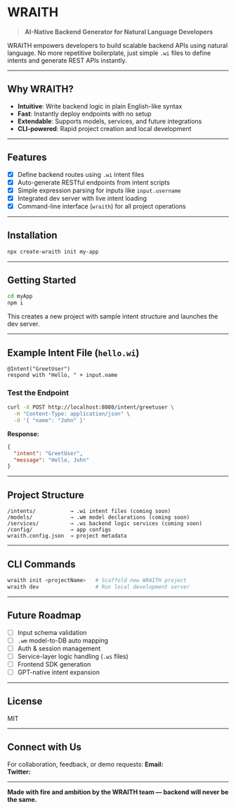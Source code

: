 # WRAITH

> **AI-Native Backend Generator for Natural Language Developers**

WRAITH empowers developers to build scalable backend APIs using natural language. No more repetitive boilerplate, just simple `.wi` files to define intents and generate REST APIs instantly.

---

## Why WRAITH?
- **Intuitive**: Write backend logic in plain English-like syntax
- **Fast**: Instantly deploy endpoints with no setup
- **Extendable**: Supports models, services, and future integrations
- **CLI-powered**: Rapid project creation and local development

---

## Features
- [x] Define backend routes using `.wi` intent files
- [x] Auto-generate RESTful endpoints from intent scripts
- [x] Simple expression parsing for inputs like `input.username`
- [x] Integrated dev server with live intent loading
- [x] Command-line interface (`wraith`) for all project operations

---

## Installation
```bash
npx create-wraith init my-app
```

---

## Getting Started
```bash
cd myApp
npm i
```

This creates a new project with sample intent structure and launches the dev server.

---

## Example Intent File (`hello.wi`)
```wi
@Intent("GreetUser")
respond with "Hello, " + input.name
```

### Test the Endpoint
```bash
curl -X POST http://localhost:8080/intent/greetuser \
  -H "Content-Type: application/json" \
  -d '{ "name": "John" }'
```
**Response:**
```json
{
  "intent": "GreetUser",
  "message": "Hello, John"
}
```

---

## Project Structure
```
/intents/           → .wi intent files (coming soon)
/models/            → .wm model declarations (coming soon)
/services/          → .ws backend logic services (coming soon)
/config/            → app configs
wraith.config.json  → project metadata
```

---

## CLI Commands
```bash
wraith init <projectName>   # Scaffold new WRAITH project
wraith dev                  # Run local development server
```

---

## Future Roadmap
- [ ] Input schema validation
- [ ] `.wm` model-to-DB auto mapping
- [ ] Auth & session management
- [ ] Service-layer logic handling (`.ws` files)
- [ ] Frontend SDK generation
- [ ] GPT-native intent expansion

---

## License
MIT

---

## Connect with Us
For collaboration, feedback, or demo requests:
**Email:**  
**Twitter:**  

---

**Made with fire and ambition by the WRAITH team — backend will never be the same.**
